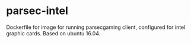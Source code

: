 # parsec-intel
Dockerfile for image for running parsecgaming client, configured for intel graphic cards. Based on ubuntu 16.04.
